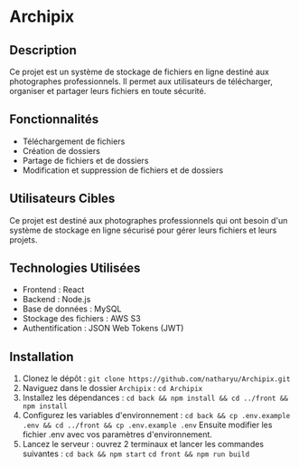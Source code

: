 # Archipix

## Description

Ce projet est un système de stockage de fichiers en ligne destiné aux photographes professionnels. Il permet aux utilisateurs de télécharger, organiser et partager leurs fichiers en toute sécurité.

## Fonctionnalités

- Téléchargement de fichiers
- Création de dossiers
- Partage de fichiers et de dossiers
- Modification et suppression de fichiers et de dossiers

## Utilisateurs Cibles

Ce projet est destiné aux photographes professionnels qui ont besoin d'un système de stockage en ligne sécurisé pour gérer leurs fichiers et leurs projets.

## Technologies Utilisées

- Frontend : React
- Backend : Node.js
- Base de données : MySQL
- Stockage des fichiers : AWS S3
- Authentification : JSON Web Tokens (JWT)

## Installation

1. Clonez le dépôt :
   `git clone https://github.com/natharyu/Archipix.git`
2. Naviguez dans le dossier `Archipix` :
   `cd Archipix`
3. Installez les dépendances :
   `cd back && npm install && cd ../front && npm install`
4. Configurez les variables d'environnement :
   `cd back && cp .env.example .env && cd ../front && cp .env.example .env`
   Ensuite modifier les fichier .env avec vos paramètres d'environnement.
5. Lancez le serveur :
   ouvrez 2 terminaux et lancer les commandes suivantes :
   `cd back && npm start`
   `cd front && npm run build`
